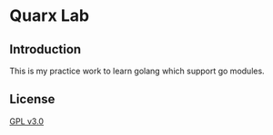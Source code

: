# Quarx Lab

## Introduction
This is my practice work to learn golang which support go modules.

## License

[GPL v3.0](LICENSE)


